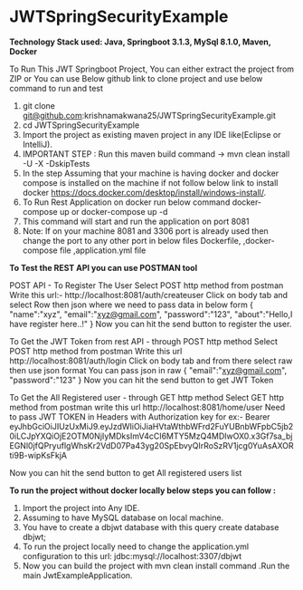 # JWTSpringSecurityExample
**Technology Stack used: Java, Springboot 3.1.3, MySql 8.1.0, Maven, Docker**

To Run This JWT Springboot Project, You can either extract the project from ZIP or You can use Below github link to clone project and use below command to run and test

1. git clone git@github.com:krishnamakwana25/JWTSpringSecurityExample.git
2. cd JWTSpringSecurityExample
3. Import the project as existing maven project in any IDE like(Eclipse or IntelliJ).
4. IMPORTANT STEP : Run this maven build command -> mvn clean install -U -X -DskipTests
5. In the step Assuming that your machine is having docker and docker compose is installed on the machine if not follow below link to install docker https://docs.docker.com/desktop/install/windows-install/.
6. To Run Rest Application on docker run below command
    docker-compose up
    or
    docker-compose up -d
7.  This command will start and run the application on port 8081
8.  Note: If on your machine 8081 and 3306 port is already used then change the port to any other port in below files Dockerfile, ,docker-compose file ,application.yml file



**To Test the REST API you can use POSTMAN tool**

POST API - To Register The User
Select POST http method from postman
Write this url:- http://localhost:8081/auth/createuser
Click on body tab and select Row then json
  where we need to pass data in below form
    {
    "name":"xyz",
    "email":"xyz@gmail.com",
    "password":"123",
    "about":"Hello,I have register here..!"
}
Now you can hit the send button to register the user.

To Get the JWT Token from rest API - through POST http method
Select POST http method from postman
Write this url http://localhost:8081/auth/login
Click on body tab and from there select raw then use json format
You can pass json in raw {
    "email":"xyz@gmail.com",
    "password":"123"
}
Now you can hit the send button to get JWT Token 

To Get the All Registered user - through GET http method
Select GET http method from postman
write this url http://localhost:8081/home/user
Need to pass JWT TOKEN in Headers with Authorization key 
    for ex:- Bearer eyJhbGciOiJIUzUxMiJ9.eyJzdWIiOiJiaHVtaWthbWFrd2FuYUBnbWFpbC5jb20iLCJpYXQiOjE2OTM0NjIyMDksImV4cCI6MTY5MzQ4MDIwOX0.x3Gf7sa_bjEGNl0jfQPryuflgWhsKr2VdD07Pa43yg20SpEbvyQIrRoSzRV1jcg0YuAsAXORti9B-wipKsFkjA

Now you can hit the send button to get All registered users list

**To run the project without docker locally below steps you can follow :**

1. Import the project into Any IDE.
2. Assuming to have MySQL database on local machine.
3. You have to create a dbjwt database with this query create database dbjwt;
4. To run the project locally need to change the application.yml configuration to this url: jdbc:mysql://localhost:3307/dbjwt
5. Now you can build the project with mvn clean install command .Run the main JwtExampleApplication.

